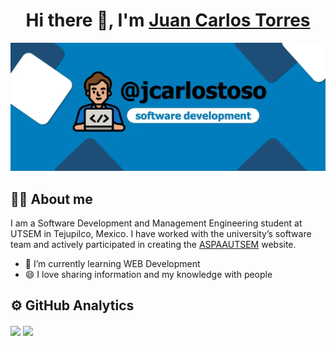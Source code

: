 
<h1 align="center">Hi there 👋,  I'm <a href="https://www.linkedin.com/in/jcarlostoso/">Juan Carlos Torres</a> </h1>

<p align="center">
  <img src="https://github.com/jcarlostoso/jcarlostoso/blob/50be2a50a488b23056acb9bf48242041c3f8cb54/banner_git.webp"/>
</p>
<h2>👨‍💻 About me</h2>
<p>I am a Software Development and Management Engineering student at UTSEM in Tejupilco, Mexico. I have worked with the university’s software team and actively participated in creating the <a href="https://www.aspaautsem.org/">ASPAAUTSEM</a> website.</p>

<ul>
  <li>🌱 I’m currently learning WEB Development</li>
  <li>😄 I love sharing information and my knowledge with people</li>
</ul>

<h2>⚙️  GitHub Analytics</h2>

<p >
    <img align="center" src="https://github-readme-stats.vercel.app/api?username=jcarlostoso&show_icons=true&hide_border=true&title_color=94b4a4&amp&icon_color=FFFFFF&amp&text_color=FFFFFF&amp&bg_color=000000&count_private=true&include_all_commits=true"/>
    <img align="center" height="195px" src="https://github-readme-stats.vercel.app/api/top-langs/?username=jcarlostoso&text_color=FFFFFF&bg_color=000000&title_color=94b4a4&langs_count=15&layout=compact&hide_border=true" />
</p>
<!--
**jcarlostoso/jcarlostoso** is a ✨ _special_ ✨ repository because its `README.md` (this file) appears on your GitHub profile.

Here are some ideas to get you started:

- 🔭 I’m currently working on ...
- 🌱 I’m currently learning ...
- 👯 I’m looking to collaborate on ...
- 🤔 I’m looking for help with ...
- 💬 Ask me about ...
- 📫 How to reach me: ...
- 😄 Pronouns: ...
- ⚡ Fun fact: ...
-->
